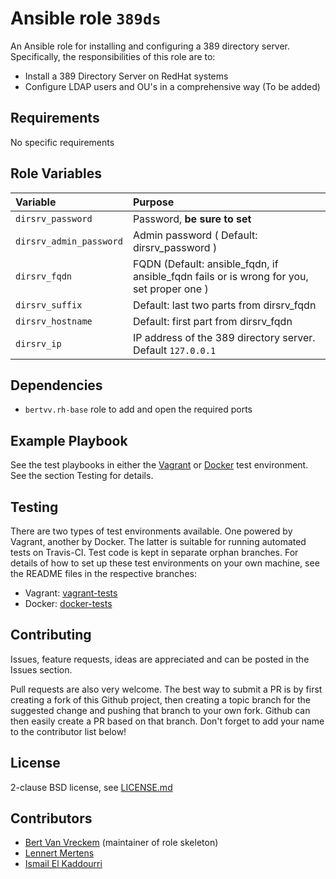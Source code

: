 # Ansible role `389ds`

An Ansible role for installing and configuring a 389 directory server. Specifically, the responsibilities of this role are to:

- Install a 389 Directory Server on RedHat systems
- Configure LDAP users and OU's in a comprehensive way (To be added)

## Requirements

No specific requirements

## Role Variables


| Variable | Purpose |
| :------- | :------ |
| `dirsrv_password` | Password, **be sure to set** |
| `dirsrv_admin_password` | Admin password ( Default: dirsrv_password ) |
| `dirsrv_fqdn` | FQDN  (Default: ansible_fqdn, if ansible_fqdn fails or is wrong for you, set proper one )|
| `dirsrv_suffix` | Default: last two parts from dirsrv_fqdn |
| `dirsrv_hostname` | Default: first part from dirsrv_fqdn |
| `dirsrv_ip` | IP address of the 389 directory server. Default `127.0.0.1`|

## Dependencies
- `bertvv.rh-base` role to add and open the required ports

## Example Playbook

See the test playbooks in either the [Vagrant](https://github.com/bertvv/ansible-role-ROLENAME/blob/vagrant-tests/test.yml) or [Docker](https://github.com/bertvv/ansible-role-ROLENAME/blob/docker-tests/test.yml) test environment. See the section Testing for details.

## Testing

There are two types of test environments available. One powered by Vagrant, another by Docker. The latter is suitable for running automated tests on Travis-CI. Test code is kept in separate orphan branches. For details of how to set up these test environments on your own machine, see the README files in the respective branches:

- Vagrant: [vagrant-tests](https://github.com/bertvv/ansible-role-ROLENAME/tree/vagrant-tests)
- Docker: [docker-tests](https://github.com/bertvv/ansible-role-ROLENAME/tree/docker-tests)

## Contributing

Issues, feature requests, ideas are appreciated and can be posted in the Issues section.

Pull requests are also very welcome. The best way to submit a PR is by first creating a fork of this Github project, then creating a topic branch for the suggested change and pushing that branch to your own fork. Github can then easily create a PR based on that branch. Don't forget to add your name to the contributor list below!

## License

2-clause BSD license, see [LICENSE.md](LICENSE.md)

## Contributors

- [Bert Van Vreckem](https://github.com/bertvv/) (maintainer of role skeleton)
- [Lennert Mertens](https://github.com/LennertMertens)
- [Ismail El Kaddourri](https://github.com/ismailelk)
